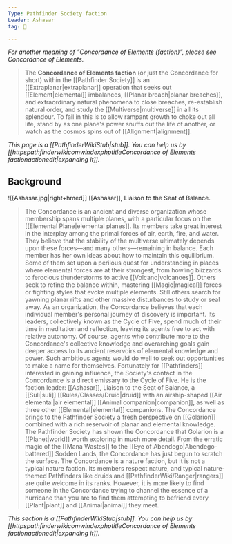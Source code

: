```yaml
---
Type: Pathfinder Society faction
Leader: Ashasar
tag: 👥

---
```


*For another meaning of "Concordance of Elements (faction)", please see Concordance of Elements.*
> The **Concordance of Elements faction** (or just the Concordance for short) within the [[Pathfinder Society]] is an [[Extraplanar|extraplanar]] operation that seeks out [[Element|elemental]] imbalances, [[Planar breach|planar breaches]], and extraordinary natural phenomena to close breaches, re-establish natural order, and study the [[Multiverse|multiverse]] in all its splendour. To fail in this is to allow rampant growth to choke out all life, stand by as one plane's power snuffs out the life of another, or watch as the cosmos spins out of [[Alignment|alignment]].



*This page is a [[PathfinderWikiStub|stub]]. You can help us by [[httpspathfinderwikicomwindexphptitleConcordance of Elements factionactionedit|expanding it]].*


## Background

![[Ashasar.jpg|right+hmed]] 
 [[Ashasar]], Liaison to the Seat of Balance.
> The Concordance is an ancient and diverse organization whose membership spans multiple planes, with a particular focus on the [[Elemental Plane|elemental planes]]. Its members take great interest in the interplay among the primal forces of air, earth, fire, and water. They believe that the stability of the multiverse ultimately depends upon these forces—and many others—remaining in balance.
> Each member has her own ideas about how to maintain this equilibrium. Some of them set upon a perilous quest for understanding in places where elemental forces are at their strongest, from howling blizzards to ferocious thunderstorms to active [[Volcano|volcanoes]]. Others seek to refine the balance within, mastering [[Magic|magical]] forces or fighting styles that evoke multiple elements. Still others search for yawning planar rifts and other massive disturbances to study or seal away.
> As an organization, the Concordance believes that each individual member's personal journey of discovery is important. Its leaders, collectively known as the Cycle of Five, spend much of their time in meditation and reflection, leaving its agents free to act with relative autonomy. Of course, agents who contribute more to the Concordance's collective knowledge and overarching goals gain deeper access to its ancient reservoirs of elemental knowledge and power. Such ambitious agents would do well to seek out opportunities to make a name for themselves. Fortunately for [[Pathfinders]] interested in gaining influence, the Society's contact in the Concordance is a direct emissary to the Cycle of Five. He is the faction leader: [[Ashasar]], Liaison to the Seat of Balance, a [[Suli|suli]] [[Rules/Classes/Druid|druid]] with an airship-shaped [[Air elemental|air elemental]] [[Animal companion|companion]], as well as three other [[Elemental|elemental]] companions.
> The Concordance brings to the Pathfinder Society a fresh perspective on [[Golarion]] combined with a rich reservoir of planar and elemental knowledge. The Pathfinder Society has shown the Concordance that Golarion is a [[Planet|world]] worth exploring in much more detail. From the erratic magic of the [[Mana Wastes]] to the [[Eye of Abendego|Abendego-battered]] Sodden Lands, the Concordance has just begun to scratch the surface. The Concordance is a nature faction, but it is not a typical nature faction. Its members respect nature, and typical nature-themed Pathfinders like druids and [[PathfinderWiki/Ranger|rangers]] are quite welcome in its ranks. However, it is more likely to find someone in the Concordance trying to channel the essence of a hurricane than you are to find them attempting to befriend every [[Plant|plant]] and [[Animal|animal]] they meet.



*This section is a [[PathfinderWikiStub|stub]]. You can help us by [[httpspathfinderwikicomwindexphptitleConcordance of Elements factionactionedit|expanding it]].*









